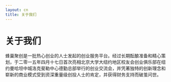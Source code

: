 ```yaml
---
layout: cn
title: 关于我们
---
```

# 关于我们

蜂巢聚创是一批热心创业的人士发起的创业服务平台。经过长期酝酿准备和精心策划，于二零一五年四月十七日首次亮相北京大学大纽约地区校友会创业俱乐部在纽约曼哈坦中城洛克斐勒中心德勤总部举行的创业交流会，并凭著独特的创新理念和崭新的商业模式受到资深重量级创投人士的肯定，并获得财务支持而破茧问世。

